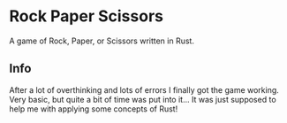 # Rock Paper Scissors
A game of Rock, Paper, or Scissors written in Rust.

## Info
After a lot of overthinking and lots of errors I finally got the game working. Very basic, but quite a bit of time was put into it... It was just supposed to help me with applying some concepts of Rust!
